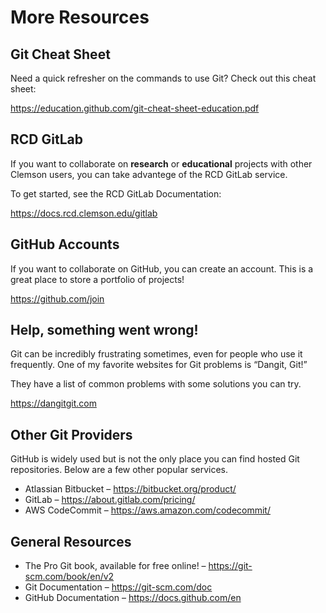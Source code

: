 # More Resources

## Git Cheat Sheet

Need a quick refresher on the commands to use Git? Check out this cheat sheet:

https://education.github.com/git-cheat-sheet-education.pdf

## RCD GitLab

If you want to collaborate on **research** or **educational** projects with
other Clemson users, you can take advantege of the RCD GitLab service.

To get started, see the RCD GitLab Documentation:

https://docs.rcd.clemson.edu/gitlab

## GitHub Accounts

If you want to collaborate on GitHub, you can create an account. This is a great
place to store a portfolio of projects!

https://github.com/join

## Help, something went wrong!

Git can be incredibly frustrating sometimes, even for people who use it
frequently. One of my favorite websites for Git problems is “Dangit, Git!”

They have a list of common problems with some solutions you can try.

https://dangitgit.com

## Other Git Providers

GitHub is widely used but is not the only place you can find hosted Git
repositories. Below are a few other popular services.

- Atlassian Bitbucket – https://bitbucket.org/product/
- GitLab – https://about.gitlab.com/pricing/
- AWS CodeCommit – https://aws.amazon.com/codecommit/

## General Resources

- The Pro Git book, available for free online! – https://git-scm.com/book/en/v2
- Git Documentation – https://git-scm.com/doc
- GitHub Documentation – https://docs.github.com/en
